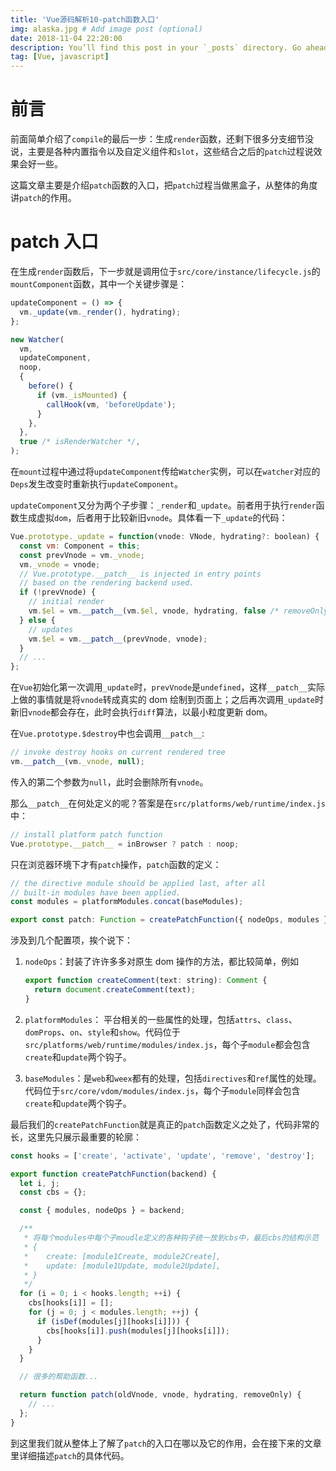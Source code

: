 ```yaml
---
title: 'Vue源码解析10-patch函数入口'
img: alaska.jpg # Add image post (optional)
date: 2018-11-04 22:20:00
description: You’ll find this post in your `_posts` directory. Go ahead and edit it and re-build the site to see your changes. # Add post description (optional)
tag: [Vue, javascript]
---
```


# 前言

前面简单介绍了`compile`的最后一步：生成`render`函数，还剩下很多分支细节没说，主要是各种内置指令以及自定义组件和`slot`，这些结合之后的`patch`过程说效果会好一些。

这篇文章主要是介绍`patch`函数的入口，把`patch`过程当做黑盒子，从整体的角度讲`patch`的作用。

# patch 入口

在生成`render`函数后，下一步就是调用位于`src/core/instance/lifecycle.js`的`mountComponent`函数，其中一个关键步骤是：

```js
updateComponent = () => {
  vm._update(vm._render(), hydrating);
};

new Watcher(
  vm,
  updateComponent,
  noop,
  {
    before() {
      if (vm._isMounted) {
        callHook(vm, 'beforeUpdate');
      }
    },
  },
  true /* isRenderWatcher */,
);
```

在`mount`过程中通过将`updateComponent`传给`Watcher`实例，可以在`watcher`对应的`Deps`发生改变时重新执行`updateComponent`。

`updateComponent`又分为两个子步骤：`_render`和`_update`。前者用于执行`render`函数生成虚拟`dom`，后者用于比较新旧`vnode`。具体看一下`_update`的代码：

```js
Vue.prototype._update = function(vnode: VNode, hydrating?: boolean) {
  const vm: Component = this;
  const prevVnode = vm._vnode;
  vm._vnode = vnode;
  // Vue.prototype.__patch__ is injected in entry points
  // based on the rendering backend used.
  if (!prevVnode) {
    // initial render
    vm.$el = vm.__patch__(vm.$el, vnode, hydrating, false /* removeOnly */);
  } else {
    // updates
    vm.$el = vm.__patch__(prevVnode, vnode);
  }
  // ...
};
```

在`Vue`初始化第一次调用`_update`时，`prevVnode`是`undefined`，这样`__patch__`实际上做的事情就是将`vnode`转成真实的 dom 绘制到页面上；之后再次调用`_update`时新旧`vnode`都会存在，此时会执行`diff`算法，以最小粒度更新 dom。

在`Vue.prototype.$destroy`中也会调用`__patch__`:

```js
// invoke destroy hooks on current rendered tree
vm.__patch__(vm._vnode, null);
```

传入的第二个参数为`null`，此时会删除所有`vnode`。

那么`__patch__`在何处定义的呢？答案是在`src/platforms/web/runtime/index.js`中：

```js
// install platform patch function
Vue.prototype.__patch__ = inBrowser ? patch : noop;
```

只在浏览器环境下才有`patch`操作，`patch`函数的定义：

```js
// the directive module should be applied last, after all
// built-in modules have been applied.
const modules = platformModules.concat(baseModules);

export const patch: Function = createPatchFunction({ nodeOps, modules });
```

涉及到几个配置项，挨个说下：

1. `nodeOps`：封装了许许多多对原生 dom 操作的方法，都比较简单，例如

   ```js
   export function createComment(text: string): Comment {
     return document.createComment(text);
   }
   ```

2. `platformModules`： 平台相关的一些属性的处理，包括`attrs`、`class`、`domProps`、`on`、`style`和`show`。代码位于`src/platforms/web/runtime/modules/index.js`，每个子`module`都会包含`create`和`update`两个钩子。

3. `baseModules`：是`web`和`weex`都有的处理，包括`directives`和`ref`属性的处理。代码位于`src/core/vdom/modules/index.js`，每个子`module`同样会包含`create`和`update`两个钩子。

最后我们的`createPatchFunction`就是真正的`patch`函数定义之处了，代码非常的长，这里先只展示最重要的轮廓：

```js
const hooks = ['create', 'activate', 'update', 'remove', 'destroy'];

export function createPatchFunction(backend) {
  let i, j;
  const cbs = {};

  const { modules, nodeOps } = backend;

  /**
   * 将每个modules中每个子moudle定义的各种钩子统一放到cbs中，最后cbs的结构示范
   * {
   *    create: [module1Create, module2Create],
   *    update: [module1Update, module2Update],
   * }
   */
  for (i = 0; i < hooks.length; ++i) {
    cbs[hooks[i]] = [];
    for (j = 0; j < modules.length; ++j) {
      if (isDef(modules[j][hooks[i]])) {
        cbs[hooks[i]].push(modules[j][hooks[i]]);
      }
    }
  }

  // 很多的帮助函数...

  return function patch(oldVnode, vnode, hydrating, removeOnly) {
    // ...
  };
}
```

到这里我们就从整体上了解了`patch`的入口在哪以及它的作用，会在接下来的文章里详细描述`patch`的具体代码。
